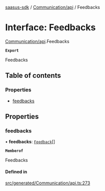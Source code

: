 [saasus-sdk](../README.md) / [Communication/api](../modules/Communication_api.md) / Feedbacks

# Interface: Feedbacks

[Communication/api](../modules/Communication_api.md).Feedbacks

**`Export`**

Feedbacks

## Table of contents

### Properties

- [feedbacks](Communication_api.Feedbacks.md#feedbacks)

## Properties

### feedbacks

• **feedbacks**: [`Feedback`](Communication_api.Feedback.md)[]

**`Memberof`**

Feedbacks

#### Defined in

[src/generated/Communication/api.ts:273](https://github.com/saasus-platform/saasus-sdk-javascript/blob/997c544/src/generated/Communication/api.ts#L273)
